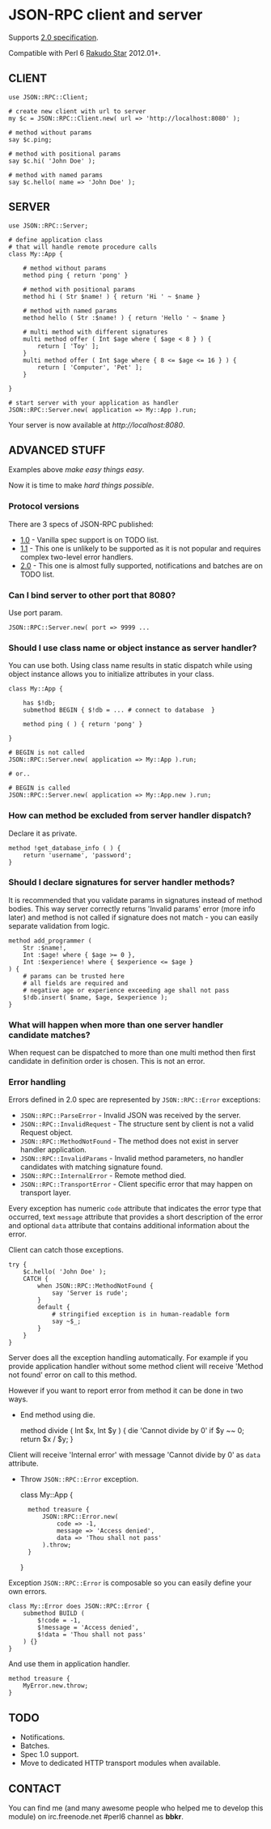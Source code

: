 # JSON-RPC client and server

Supports [2.0 specification](http://jsonrpc.org/spec.html).

Compatible with Perl 6 [Rakudo Star](http://rakudo.org/) 2012.01+.

## CLIENT

    use JSON::RPC::Client;
    
    # create new client with url to server
    my $c = JSON::RPC::Client.new( url => 'http://localhost:8080' );
    
    # method without params    
    say $c.ping;
    
    # method with positional params
    say $c.hi( 'John Doe' );
    
    # method with named params
    say $c.hello( name => 'John Doe' );


## SERVER

    use JSON::RPC::Server;

    # define application class
    # that will handle remote procedure calls
    class My::App {
    
        # method without params
        method ping { return 'pong' }
    
        # method with positional params
        method hi ( Str $name! ) { return 'Hi ' ~ $name }

        # method with named params
        method hello ( Str :$name! ) { return 'Hello ' ~ $name }
    
        # multi method with different signatures
        multi method offer ( Int $age where { $age < 8 } ) {
            return [ 'Toy' ];
        }
        multi method offer ( Int $age where { 8 <= $age <= 16 } ) {
            return [ 'Computer', 'Pet' ];
        }
    
    }

    # start server with your application as handler
    JSON::RPC::Server.new( application => My::App ).run;

Your server is now available at *http://localhost:8080*.

## ADVANCED STUFF

Examples above _make easy things easy_.

Now it is time to make _hard things possible_.

### Protocol versions

There are 3 specs of JSON-RPC published:

* [1.0](http://json-rpc.org/wiki/specification) - Vanilla spec support is on TODO list.
* [1.1](http://json-rpc.org/wd/JSON-RPC-1-1-WD-20060807.html) - This one is unlikely to be supported as it is not popular and requires complex two-level error handlers.
* [2.0](http://jsonrpc.org/spec.html) - This one is almost fully supported, notifications and batches are on TODO list.

### Can I bind server to other port that 8080?

Use port param.

    JSON::RPC::Server.new( port => 9999 ...

### Should I use class name or object instance as server handler?

You can use both. Using class name results in static dispatch while using object instance allows you to initialize attributes in your class.

    class My::App {
    
        has $!db;
        submethod BEGIN { $!db = ... # connect to database  }
    
        method ping ( ) { return 'pong' }
    
    }
    
    # BEGIN is not called
    JSON::RPC::Server.new( application => My::App ).run;
    
    # or..
    
    # BEGIN is called
    JSON::RPC::Server.new( application => My::App.new ).run;


### How can method be excluded from server handler dispatch?

Declare it as private.

    method !get_database_info ( ) {
        return 'username', 'password';
    }

### Should I declare signatures for server handler methods?

It is recommended that you validate params in signatures instead of method bodies. This way server correctly returns 'Invalid params' error (more info later) and method is not called if signature does not match - you can easily separate validation from logic.

    method add_programmer (
        Str :$name!,
        Int :$age! where { $age >= 0 },
        Int :$experience! where { $experience <= $age }
    ) {
        # params can be trusted here
        # all fields are required and
        # negative age or experience exceeding age shall not pass
        $!db.insert( $name, $age, $experience );
    }

### What will happen when more than one server handler candidate matches?

When request can be dispatched to more than one multi method then first candidate in definition order is chosen. This is not an error.

### Error handling

Errors defined in 2.0 spec are represented by ```JSON::RPC::Error``` exceptions:

* ```JSON::RPC::ParseError``` - Invalid JSON was received by the server.
* ```JSON::RPC::InvalidRequest``` - The structure sent by client is not a valid Request object.
* ```JSON::RPC::MethodNotFound``` - The method does not exist in server handler application.
* ```JSON::RPC::InvalidParams``` - Invalid method parameters, no handler candidates with matching signature found.
* ```JSON::RPC::InternalError``` - Remote method died.
* ```JSON::RPC::TransportError``` - Client specific error that may happen on transport layer.

Every exception has numeric ```code``` attribute that indicates the error type that occurred, text ```message``` attribute that provides a short description of the error and optional ```data``` attribute that contains additional information about the error.

Client can catch those exceptions.

    try {
        $c.hello( 'John Doe' );
        CATCH {
            when JSON::RPC::MethodNotFound {
                say 'Server is rude';
            }
            default {
                # stringified exception is in human-readable form
                say ~$_;
            }
        }
    }

Server does all the exception handling automatically. For example if you provide application handler without some method client will receive 'Method not found' error on call to this method.

However if you want to report error from method it can be done in two ways.

* End method using die.

    method divide ( Int $x, Int $y ) {
        die 'Cannot divide by 0' if $y ~~ 0;
        return $x / $y;
    }

Client will receive 'Internal error' with message 'Cannot divide by 0' as ```data``` attribute.

* Throw ```JSON::RPC::Error``` exception.

    class My::App {
    
        method treasure {
            JSON::RPC::Error.new(
                code => -1,
                message => 'Access denied',
                data => 'Thou shall not pass'
            ).throw;
        }
    
    }

Exception ```JSON::RPC::Error``` is composable so you can easily define your own errors.

    class My::Error does JSON::RPC::Error {
        submethod BUILD (
            $!code = -1,
            $!message = 'Access denied',
            $!data = 'Thou shall not pass'
        ) {}
    }

And use them in application handler.

    method treasure {
        MyError.new.throw;
    }

## TODO

* Notifications.
* Batches.
* Spec 1.0 support.
* Move to dedicated HTTP transport modules when available.

## CONTACT

You can find me (and many awesome people who helped me to develop this module)
on irc.freenode.net #perl6 channel as __bbkr__.